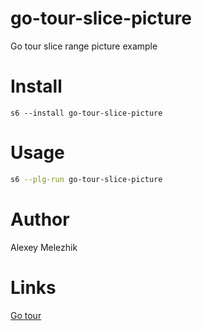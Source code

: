 # go-tour-slice-picture

Go tour slice range picture example

# Install

    s6 --install go-tour-slice-picture

# Usage

```bash
s6 --plg-run go-tour-slice-picture
```

# Author

Alexey Melezhik

# Links

[Go tour](https://go.dev/tour)

